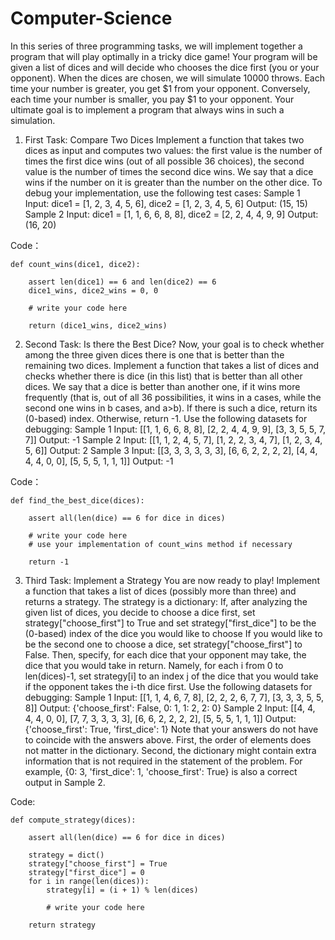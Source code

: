 # Computer-Science
In this series of three programming tasks, we will implement together a program that will play optimally in a tricky dice game! Your program will be given a list of dices and will decide who chooses the dice first (you or your opponent).
When the dices are chosen, we will simulate 10000 throws. Each time your number is greater, you get $1 from your opponent. Conversely, each time your number is smaller, you pay $1 to your opponent.
Your ultimate goal is to implement a program that always wins in such a simulation.
1. First Task: Compare Two Dices
Implement a function that takes two dices as input and computes two values: the first value is the number of times the first dice wins (out of all possible 36 choices), the second value is the number of times the second dice wins. We say that a dice wins if the number on it is greater than the number on the other dice.
To debug your implementation, use the following test cases:
Sample 1
Input: dice1 = [1, 2, 3, 4, 5, 6], dice2 = [1, 2, 3, 4, 5, 6]
Output: (15, 15)
Sample 2
Input: dice1 = [1, 1, 6, 6, 8, 8], dice2 = [2, 2, 4, 4, 9, 9]
Output: (16, 20)

Code：

    def count_wins(dice1, dice2):
    
        assert len(dice1) == 6 and len(dice2) == 6
        dice1_wins, dice2_wins = 0, 0
    
        # write your code here

        return (dice1_wins, dice2_wins)

2. Second Task: Is there the Best Dice?
Now, your goal is to check whether among the three given dices there is one that is better than the remaining two dices.
Implement a function that takes a list of dices and checks whether there is dice (in this list) that is better than all other dices. We say that a dice is better than another one, if it wins more frequently (that is, out of all 36 possibilities, it wins in a cases, while the second one wins in b cases, and a>b). If there is such a dice, return its (0-based) index. Otherwise, return -1.
Use the following datasets for debugging:
Sample 1
Input: [[1, 1, 6, 6, 8, 8], [2, 2, 4, 4, 9, 9], [3, 3, 5, 5, 7, 7]]
Output: -1
Sample 2
Input: [[1, 1, 2, 4, 5, 7], [1, 2, 2, 3, 4, 7], [1, 2, 3, 4, 5, 6]]
Output: 2
Sample 3
Input: [[3, 3, 3, 3, 3, 3], [6, 6, 2, 2, 2, 2], [4, 4, 4, 4, 0, 0], [5, 5, 5, 1, 1, 1]]
Output: -1

Code：

    def find_the_best_dice(dices):
    
        assert all(len(dice) == 6 for dice in dices)

        # write your code here
        # use your implementation of count_wins method if necessary

        return -1


3. Third Task: Implement a Strategy
You are now ready to play!
Implement a function that takes a list of dices (possibly more than three) and returns a strategy. The strategy is a dictionary:
If, after analyzing the given list of dices, you decide to choose a dice first, set strategy["choose_first"] to True and set strategy["first_dice"] to be the (0-based) index of the dice you would like to choose
If you would like to be the second one to choose a dice, set strategy["choose_first"] to False. Then, specify, for each dice that your opponent may take, the dice that you would take in return. Namely, for each i from 0 to len(dices)-1, set strategy[i] to an index j of the dice that you would take if the opponent takes the i-th dice first.
Use the following datasets for debugging:
Sample 1
Input: [[1, 1, 4, 6, 7, 8], [2, 2, 2, 6, 7, 7], [3, 3, 3, 5, 5, 8]]
Output: {'choose_first': False, 0: 1, 1: 2, 2: 0}
Sample 2
Input: [[4, 4, 4, 4, 0, 0], [7, 7, 3, 3, 3, 3], [6, 6, 2, 2, 2, 2], [5, 5, 5, 1, 1, 1]]
Output: {'choose_first': True, 'first_dice': 1}
Note that your answers do not have to coincide with the answers above. First, the order of elements does not matter in the dictionary. Second, the dictionary might contain extra information that is not required in the statement of the problem. 
For example, {0: 3, 'first_dice': 1, 'choose_first': True} is also a correct output in Sample 2.

Code:

    def compute_strategy(dices):
    
        assert all(len(dice) == 6 for dice in dices)

        strategy = dict()
        strategy["choose_first"] = True
        strategy["first_dice"] = 0
        for i in range(len(dices)):
            strategy[i] = (i + 1) % len(dices)
        
            # write your code here
    
        return strategy
